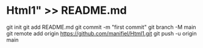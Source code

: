 # Html1" >> README.md
git init
git add README.md
git commit -m "first commit"
git branch -M main
git remote add origin https://github.com/manifiel/Html1.git
git push -u origin main
